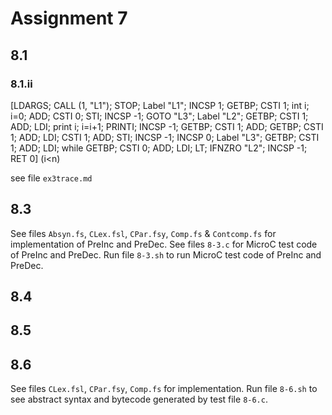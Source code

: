 # Assignment 7

## 8.1

### 8.1.ii
[LDARGS;
CALL (1, "L1"); STOP;
Label "L1"; INCSP 1; GETBP; CSTI 1;         int i; i=0;
    ADD; CSTI 0; STI; INCSP -1;
GOTO "L3";
Label "L2"; GETBP; CSTI 1; ADD; LDI;       print i; i=i+1;
    PRINTI; INCSP -1; GETBP; CSTI 1;
    ADD; GETBP; CSTI 1; ADD; LDI; CSTI 1;
    ADD; STI; INCSP -1; INCSP 0;
Label "L3"; GETBP; CSTI 1; ADD; LDI;        while
    GETBP; CSTI 0; ADD; LDI; LT;
IFNZRO "L2"; INCSP -1; RET 0]               (i<n)

see file `ex3trace.md`

## 8.3

See files `Absyn.fs`, `CLex.fsl`, `CPar.fsy`, `Comp.fs` & `Contcomp.fs` for implementation of PreInc and PreDec.
See files `8-3.c` for MicroC test code of PreInc and PreDec.
Run file `8-3.sh` to run MicroC test code of PreInc and PreDec.

## 8.4

## 8.5

## 8.6

See files `CLex.fsl`, `CPar.fsy`, `Comp.fs` for implementation.
Run file  `8-6.sh` to see abstract syntax and bytecode generated by test file `8-6.c`.

